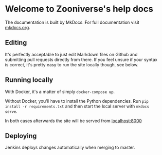 # Welcome to Zooniverse's help docs

The documentation is built by MkDocs. For full documentation visit [mkdocs.org](https://mkdocs.org).

## Editing

It's perfectly acceptable to just edit Markdown files on Github and submitting
pull requests directly from there. If you feel unsure if your syntax is
correct, it's pretty easy to run the site locally though, see below.

## Running locally

With Docker, it's a matter of simply `docker-compose up`.

Without Docker, you'll have to install the Python dependencies. Run `pip
install -r requirements.txt` and then start the local server with `mkdocs
serve`. 

In both cases afterwards the site will be served from [localhost:8000](htto://localhost:8000)

## Deploying

Jenkins deploys changes automatically when merging to master.
